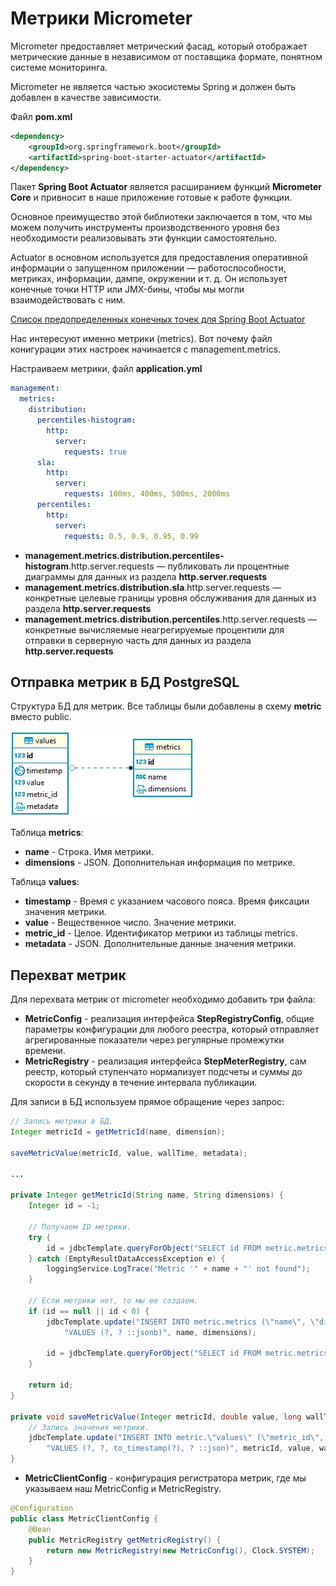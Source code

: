# Метрики Micrometer

Micrometer предоставляет метрический фасад, который отображает метрические данные в независимом от поставщика формате, понятном системе мониторинга.

Micrometer не является частью экосистемы Spring и должен быть добавлен в качестве зависимости.

Файл **pom.xml**
```xml
<dependency>
    <groupId>org.springframework.boot</groupId>
    <artifactId>spring-boot-starter-actuator</artifactId>
</dependency>
```

Пакет **Spring Boot Actuator** является расширанием функций **Micrometer Core** и привносит в наше приложение готовые к работе функции.

Основное преимущество этой библиотеки заключается в том, что мы можем получить инструменты производственного уровня без необходимости реализовывать эти функции самостоятельно.

Actuator в основном используется для предоставления оперативной информации о запущенном приложении — работоспособности, метриках, информации, дампе, окружении и т. д. Он использует конечные точки HTTP или JMX-бины, чтобы мы могли взаимодействовать с ним.

[Список предопределенных конечных точек для Spring Boot Actuator](https://www.baeldung.com/spring-boot-actuators#3-predefined-endpoints)

Нас интересуют именно метрики (metrics). Вот почему файл конигурации этих настроек начинается с management.metrics.

Настраиваем метрики, файл **application.yml**
```yaml
management:
  metrics:
    distribution:
      percentiles-histogram:
        http:
          server:
            requests: true
      sla:
        http:
          server:
            requests: 100ms, 400ms, 500ms, 2000ms
      percentiles:
        http:
          server:
            requests: 0.5, 0.9, 0.95, 0.99
```
- **management.metrics.distribution.percentiles-histogram**.http.server.requests — публиковать ли процентные диаграммы для данных из раздела **http.server.requests**
- **management.metrics.distribution.sla**.http.server.requests — конкретные целевые границы уровня обслуживания для данных из раздела **http.server.requests**
- **management.metrics.distribution.percentiles**.http.server.requests — конкретные вычисляемые неагрегируемые процентили для отправки в серверную часть для данных из раздела **http.server.requests**

## Отправка метрик в БД PostgreSQL

Структура БД для метрик. Все таблицы были добавлены в схему **metric** вместо public.

![Метрики](images/metrics_db.png)

Таблица **metrics**:
- **name** - Строка. Имя метрики.
- **dimensions** - JSON. Дополнительная информация по метрике.

Таблица **values**:
- **timestamp** - Время с указанием часового пояса. Время фиксации значения метрики.
- **value** - Вещественное число. Значение метрики.
- **metric_id** - Целое. Идентификатор метрики из таблицы metrics.
- **metadata** - JSON. Дополнительные данные значения метрики.

## Перехват метрик

Для перехвата метрик от micrometer необходимо добавить три файла:
- **MetricConfig** - реализация интерфейса **StepRegistryConfig**, общие параметры конфигурации для любого реестра, который отправляет агрегированные показатели через регулярные промежутки времени.
- **MetricRegistry** - реализация интерфейса **StepMeterRegistry**, сам реестр, который ступенчато нормализует подсчеты и суммы до скорости в секунду в течение интервала публикации.

Для записи в БД используем прямое обращение через запрос:
```java
// Запись метрики в БД.
Integer metricId = getMetricId(name, dimension);

saveMetricValue(metricId, value, wallTime, metadata);

...

private Integer getMetricId(String name, String dimensions) {
    Integer id = -1;

    // Получаем ID метрики.
    try {
        id = jdbcTemplate.queryForObject("SELECT id FROM metric.metrics WHERE name = ?", Integer.class, name);
    } catch (EmptyResultDataAccessException e) {
        loggingService.LogTrace("Metric '" + name + "' not found");
    }

    // Если метрики нет, то мы ее создаем.
    if (id == null || id < 0) {
        jdbcTemplate.update("INSERT INTO metric.metrics (\"name\", \"dimensions\") " +
            "VALUES (?, ? ::jsonb)", name, dimensions);

        id = jdbcTemplate.queryForObject("SELECT id FROM metric.metrics WHERE name = ?", Integer.class, name);
    }

    return id;
}

private void saveMetricValue(Integer metricId, double value, long wallTime, String metadata) {
    // Запись значения метрики.
    jdbcTemplate.update("INSERT INTO metric.\"values\" (\"metric_id\", \"value\", \"timestamp\", \"metadata\") " +
        "VALUES (?, ?, to_timestamp(?), ? ::json)", metricId, value, wallTime, metadata);
}
```

- **MetricClientConfig** - конфигурация регистратора метрик, где мы указываем наш MetricConfig и MetricRegistry.

```java
@Configuration
public class MetricClientConfig {
    @Bean
    public MetricRegistry getMetricRegistry() {
        return new MetricRegistry(new MetricConfig(), Clock.SYSTEM);
    }
}
```